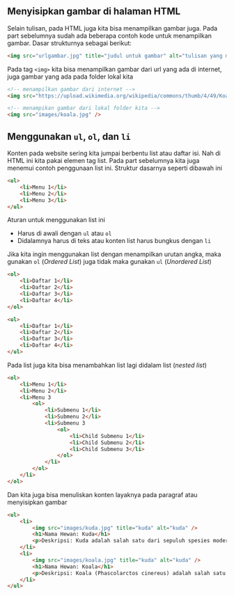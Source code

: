 ## Menyisipkan gambar di halaman HTML
Selain tulisan, pada HTML juga kita bisa menampilkan gambar juga. Pada part sebelumnya sudah ada beberapa contoh kode untuk menampilkan gambar. Dasar strukturnya sebagai berikut:
```html
<img src="urlgambar.jpg" title="judul untuk gambar" alt="tulisan yang muncul ketika gambar tidak termuat" />
```
Pada tag `<img>` kita bisa menampilkan gambar dari url yang ada di internet, juga gambar yang ada pada folder lokal kita
```html
<!-- menampilkan gambar dari internet -->
<img src="https://upload.wikimedia.org/wikipedia/commons/thumb/4/49/Koala_climbing_tree.jpg/500px-Koala_climbing_tree.jpg" />

<!-- menampikan gambar dari lokal folder kita -->
<img src="images/koala.jpg" />
```

## Menggunakan `ul`, `ol`, dan `li`
Konten pada website sering kita jumpai berbentu list atau daftar isi. Nah di HTML ini kita pakai elemen tag list. Pada part sebelumnya kita juga menemui contoh penggunaan list ini. Struktur dasarnya seperti dibawah ini

```html
<ul>
	<li>Menu 1</li>
	<li>Menu 2</li>
	<li>Menu 3</li>
</ul>
```
Aturan untuk menggunakan list ini 
- Harus di awali dengan `ul` atau `ol` 
- Didalamnya harus di teks atau konten list harus bungkus dengan `li`

Jika kita ingin menggunakan list dengan menampilkan urutan angka, maka gunakan `ol` (*Ordered List*) juga tidak maka gunakan `ul` (*Unordered List*)

```html
<ol>
	<li>Daftar 1</li>
	<li>Daftar 2</li>
	<li>Daftar 3</li>
	<li>Daftar 4</li>
</ol>

<ul>
	<li>Daftar 1</li>
	<li>Daftar 2</li>
	<li>Daftar 3</li>
	<li>Daftar 4</li>
</ul>
```
Pada list juga kita bisa menambahkan list lagi didalam list (*nested list*)
```html
<ol>
	<li>Menu 1</li>
	<li>Menu 2</li>
	<li>Menu 3
		<ol>
			<li>Submenu 1</li>
			<li>Submenu 2</li>
			<li>Submenu 3
				<ol>
					<li>Child Submenu 1</li>
					<li>Child Submenu 2</li>
					<li>Child Submenu 3</li>
				</ol>
			</li>
		</ol>
	</li>
</ol>
```
Dan kita juga bisa menuliskan konten layaknya pada paragraf atau menyisipkan gambar
```html
<ul>
	<li>
		<img src="images/kuda.jpg" title="kuda" alt="kuda" />
		<h1>Nama Hewan: Kuda</h1>
		<p>Deskripsi: Kuda adalah salah satu dari sepuluh spesies modern mamalia dari genus Equus. Hewan ini telah lama merupakan salah satu hewan peliharaan yang penting secara ekonomis dan historis, dan telah memegang peranan penting dalam pengangkutan orang dan barang selama ribuan tahun.</p>
	</li>
	<li>
		<img src="images/koala.jpg" title="kuda" alt="kuda" />
		<h1>Nama Hewan: Koala</h1>
		<p>Deskripsi: Koala (Phascolarctos cinereus) adalah salah satu binatang berkantung (marsupial) khas dari Australia dan merupakan wakil satu-satunya dari keluarga Phascolarctidae.</p>
	</li>
</ul>
```